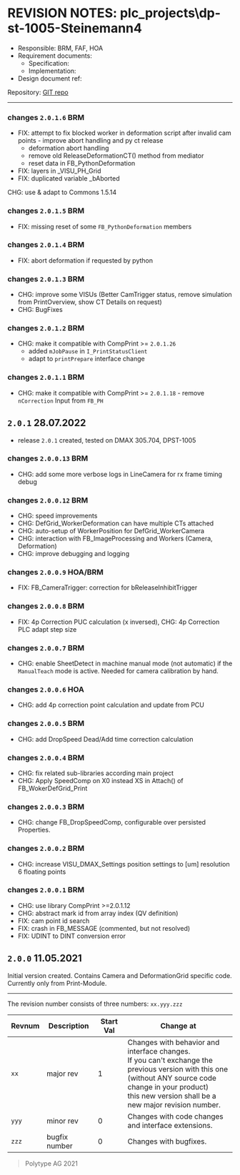 # REVISION NOTES: plc_projects\dp-st-1005-Steinemann4


* Responsible: BRM, FAF, HOA
* Requirement documents:
    * Specification:
    * Implementation:
* Design document ref:

Repository: [GIT repo](http://git.polytype.com/BonoboGit/plc_product_dmax.git)

---
### changes `2.0.1.6` BRM
* FIX: attempt to fix blocked worker in deformation script after invalid cam points
		- improve abort handling and py ct release
    - deformation abort handling
    - remove old ReleaseDeformationCT() method from mediator
    - reset data in FB_PythonDeformation
* FIX: layers in _VISU_PH_Grid 
* FIX: duplicated variable _bAborted

CHG: use & adapt to Commons 1.5.14

### changes `2.0.1.5` BRM
* FIX: missing reset of some `FB_PythonDeformation` members

### changes `2.0.1.4` BRM
* FIX: abort deformation if requested by python

### changes `2.0.1.3` BRM
* CHG: improve some VISUs (Better CamTrigger status, remove simulation from PrintOverview, show CT Details on request)
* CHG: BugFixes

### changes `2.0.1.2` BRM
* CHG: make it compatible with CompPrint >= `2.0.1.26` 
    * added `mJobPause` in `I_PrintStatusClient`
	* adapt to `printPrepare` interface change 

### changes `2.0.1.1` BRM
* CHG: make it compatible with CompPrint >= `2.0.1.18` - remove `nCorrection` Input from `FB_PH` 

## `2.0.1` 28.07.2022
* release `2.0.1` created, tested on DMAX 305.704, DPST-1005

### changes `2.0.0.13` BRM
* CHG: add some more verbose logs in LineCamera for rx frame timing debug

### changes `2.0.0.12` BRM
* CHG: speed improvements
* CHG: DefGrid_WorkerDeformation can have multiple CTs attached
* CHG: auto-setup of WorkerPosition for DefGrid_WorkerCamera
* CHG: interaction with FB_ImageProcessing and Workers (Camera, Deformation)
* CHG: improve debugging and logging

### changes `2.0.0.9` HOA/BRM
* FIX: FB_CameraTrigger: correction for bReleaseInhibitTrigger

### changes `2.0.0.8` BRM
* FIX: 4p Correction PUC calculation (x inversed), CHG: 4p Correction PLC adapt step size

### changes `2.0.0.7` BRM
* CHG: enable SheetDetect in machine manual mode (not automatic) if the `ManualTeach` mode is active. Needed for camera calibration by hand.

### changes `2.0.0.6` HOA
* CHG: add 4p correction point calculation and update from PCU

### changes `2.0.0.5` BRM
* CHG: add DropSpeed Dead/Add time correction calculation

### changes `2.0.0.4` BRM
* CHG: fix related sub-libraries according main project
* CHG: Apply SpeedComp on X0 instead XS in Attach() of FB_WokerDefGrid_Print

### changes `2.0.0.3` BRM
* CHG: change FB_DropSpeedComp, configurable over persisted Properties.

### changes `2.0.0.2` BRM
* CHG: increase VISU_DMAX_Settings position settings to [um] resolution 6 floating points

### changes `2.0.0.1` BRM
* CHG: use library CompPrint >=2.0.1.12
* CHG: abstract mark id from array index (QV definition)
* FIX: cam point id search
* FIX: crash in FB_MESSAGE (commented, but not resolved)
* FIX: UDINT to DINT conversion error

## `2.0.0` 11.05.2021
Initial version created. 
Contains Camera and DeformationGrid specific code. Currently only from Print-Module. 

---

The revision number consists of three numbers:
`xx.yyy.zzz`

Revnum | Description   | Start Val | Change at
-------|---------------|-----------|-----------
`xx`   | major rev     | 1         | Changes with behavior and interface changes.<br>If you can't exchange the previous version with this one <br>(without ANY source code change in your product) <br>this new version shall be a new major revision number.
`yyy`  | minor rev     | 0         | Changes with code changes and interface extensions.
`zzz`  | bugfix number | 0         | Changes with bugfixes.


> Polytype AG 2021 
> 